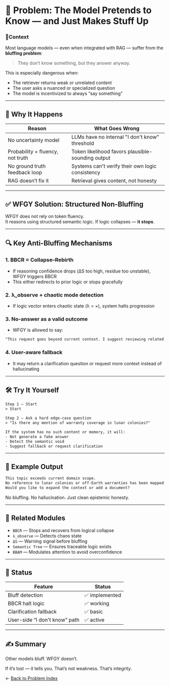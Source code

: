 # 🧠 Problem: The Model Pretends to Know — and Just Makes Stuff Up

### 📍Context

Most language models — even when integrated with RAG — suffer from the **bluffing problem**:

> They don’t know something, but they answer anyway.

This is especially dangerous when:
- The retriever returns weak or unrelated content
- The user asks a nuanced or specialized question
- The model is incentivized to always “say something”

---

## 🚨 Why It Happens

| Reason | What Goes Wrong |
|--------|------------------|
| No uncertainty model | LLMs have no internal "I don't know" threshold |
| Probability = fluency, not truth | Token likelihood favors plausible-sounding output |
| No ground truth feedback loop | Systems can't verify their own logic consistency |
| RAG doesn’t fix it | Retrieval gives content, not honesty |

---

## ✅ WFGY Solution: Structured Non-Bluffing

WFGY does not rely on token fluency.  
It reasons using structured semantic logic. If logic collapses — **it stops**.

---

## 🔍 Key Anti-Bluffing Mechanisms

### 1. BBCR = Collapse–Rebirth

- If reasoning confidence drops (ΔS too high, residue too unstable), WFGY triggers BBCR  
- This either redirects to prior logic or stops gracefully

### 2. λ_observe + chaotic mode detection

- If logic vector enters chaotic state (λ = ×), system halts progression

### 3. No-answer as a valid outcome

- WFGY is allowed to say:
```txt
"This request goes beyond current context. I suggest reviewing related documents or clarifying intent."
````

### 4. User-aware fallback

* It may return a clarification question or request more context instead of hallucinating

---

## 🛠 Try It Yourself

```txt
Step 1 — Start
> Start

Step 2 — Ask a hard edge-case question
> "Is there any mention of warranty coverage in lunar colonies?"

If the system has no such content or memory, it will:
- Not generate a fake answer
- Detect the semantic void
- Suggest fallback or request clarification
```

---

## 🔬 Example Output

```txt
This topic exceeds current domain scope.  
No reference to lunar colonies or off-Earth warranties has been mapped.  
Would you like to expand the context or add a document?
```

No bluffing. No hallucination.
Just clean epistemic honesty.

---

## 🔗 Related Modules

* `BBCR` — Stops and recovers from logical collapse
* `λ_observe` — Detects chaos state
* `ΔS` — Warning signal before bluffing
* `Semantic Tree` — Ensures traceable logic exists
* `BBAM` — Modulates attention to avoid overconfidence

---

## 📌 Status

| Feature                       | Status        |
| ----------------------------- | ------------- |
| Bluff detection               | ✅ implemented |
| BBCR halt logic               | ✅ working     |
| Clarification fallback        | ✅ basic       |
| User-side “I don't know” path | ✅ active      |

---

## ✍️ Summary

Other models bluff.
WFGY doesn’t.

If it’s lost — it tells you.
That’s not weakness. That’s integrity.

← [Back to Problem Index](./README.md)


